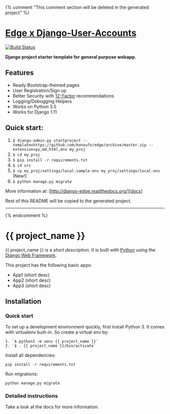 {% comment "This comment section will be deleted in the generated project" %}

# [Edge x Django-User-Accounts][docs]

[![Build Status](https://travis-ci.org/arocks/edge.svg?branch=master)](https://travis-ci.org/arocks/edge)

**Django project starter template for general purpose webapp.**

## Features

* Ready Bootstrap-themed pages
* User Registration/Sign up
* Better Security with [12-Factor](http://12factor.net/) recommendations 
* Logging/Debugging Helpers
* Works on Python 3.5
* Works for Django 1.11

## Quick start:

1. `$ django-admin.py startproject --template=https://github.com/konoufo/edge/archive/master.zip --extension=py,md,html,env my_proj`
2. `$ cd my_proj`
3. `$ pip install -r requirements.txt `
4. `$ cd src`
5. `$ cp my_proj/settings/local.sample.env my_proj/settings/local.env` (New!)
6. `$ python manage.py migrate`

More information at: [http://django-edge.readthedocs.org/][docs]


[docs]: http://django-edge.readthedocs.org/

Rest of this README will be copied to the generated project.

--------------------------------------------------------------------------------------------

{% endcomment %}

# {{ project_name }}

{{ project_name }} is a _short description_. It is built with [Python][0] using the [Django Web Framework][1].

This project has the following basic apps:

* App1 (short desc)
* App2 (short desc)
* App3 (short desc)

## Installation

### Quick start

To set up a development environment quickly, first install Python 3. It
comes with virtualenv built-in. So create a virtual env by:

    1. `$ python3 -m venv {{ project_name }}`
    2. `$ . {{ project_name }}/bin/activate`

Install all dependencies:

    pip install -r requirements.txt

Run migrations:

    python manage.py migrate

### Detailed instructions

Take a look at the docs for more information.

[0]: https://www.python.org/
[1]: https://www.djangoproject.com/
